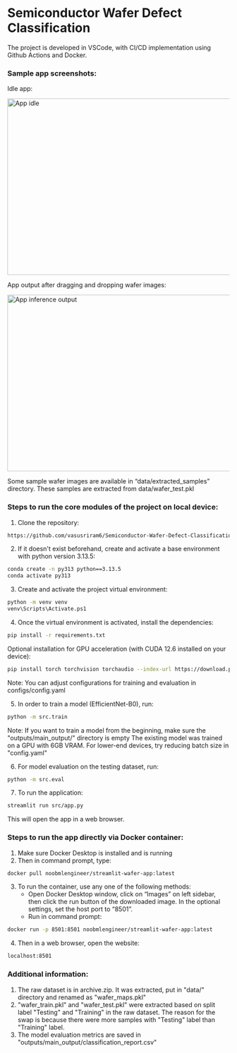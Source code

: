 
# Semiconductor Wafer Defect Classification

The project is developed in VSCode, with CI/CD implementation using Github Actions and Docker.

### Sample app screenshots:

Idle app:

<img width="800" height="400" alt="App idle" src="https://github.com/user-attachments/assets/a94b25d4-330f-47c7-8d43-2ee40917c01d" />

App output after dragging and dropping wafer images:

<img width="800" height="400" alt="App inference output" src="https://github.com/user-attachments/assets/bf665e0c-075a-4393-932b-9eba630b071d" />

Some sample wafer images are available in “data/extracted_samples” directory. These samples are extracted from data/wafer_test.pkl

### Steps to run the core modules of the project on local device:

1. Clone the repository: 
```bash
https://github.com/vasusriram6/Semiconductor-Wafer-Defect-Classification/tree/main 
```

2. If it doesn't exist beforehand, create and activate a base environment with python version 3.13.5:

```bash
conda create -n py313 python==3.13.5
conda activate py313
```
3. Create and activate the project virtual environment:
```bash
python -m venv venv
venv\Scripts\Activate.ps1
```
4. Once the virtual environment is activated, install the dependencies:
```bash
pip install -r requirements.txt
```
Optional installation for GPU acceleration (with CUDA 12.6 installed on your device):

```bash
pip install torch torchvision torchaudio --index-url https://download.pytorch.org/whl/cu126
```
Note: You can adjust configurations for training and evaluation in configs/config.yaml

5. In order to train a model (EfficientNet-B0), run:
```bash
python -m src.train
```
Note: If you want to train a model from the beginning, make sure the "outputs/main_output/" directory is empty
The existing model was trained on a GPU with 6GB VRAM. For lower-end devices, try reducing batch size in "config.yaml"

6. For model evaluation on the testing dataset, run:
```bash
python -m src.eval
```
7. To run the application:
```bash
streamlit run src/app.py
```
This will open the app in a web browser.

### Steps to run the app directly via Docker container:
1.	Make sure Docker Desktop is installed and is running
2.	Then in command prompt, type:
```bash
docker pull noobmlengineer/streamlit-wafer-app:latest
```
3.	To run the container, use any one of the following methods:
    - Open Docker Desktop window, click on “Images” on left sidebar, then click the run button of the downloaded image. In the optional settings, set the host port to “8501”.
    - Run in command prompt:
```bash
docker run -p 8501:8501 noobmlengineer/streamlit-wafer-app:latest
```
4.	Then in a web browser, open the website:
```bash
localhost:8501
```

### Additional information:
1. The raw dataset is in archive.zip. It was extracted, put in "data/" directory and renamed as "wafer_maps.pkl"
2. "wafer_train.pkl" and "wafer_test.pkl" were extracted based on split label "Testing" and "Training" in the raw dataset. The reason for the swap is because there were more samples with "Testing" label than "Training" label.
3. The model evaluation metrics are saved in "outputs/main_output/classification_report.csv"
